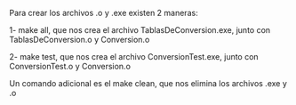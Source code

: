 Para crear los archivos .o y .exe existen 2 maneras:

1- make all, que nos crea el archivo TablasDeConversion.exe, junto con TablasDeConversion.o y Conversion.o

2- make test, que nos crea el archivo ConversionTest.exe, junto con ConversionTest.o y Conversion.o

Un comando adicional es el make clean, que nos elimina los archivos .exe y .o
